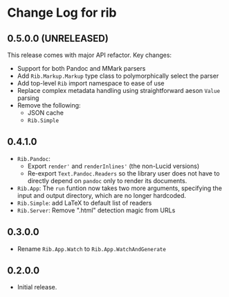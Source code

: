 # Change Log for rib

## 0.5.0.0 (UNRELEASED)

This release comes with major API refactor. Key changes:

- Support for both Pandoc and MMark parsers
- Add `Rib.Markup.Markup` type class to polymorphically select the parser
- Add top-level `Rib` import namespace to ease of use
- Replace complex metadata handling using straightforward aeson `Value` parsing
- Remove the following:
  - JSON cache
  - `Rib.Simple`

## 0.4.1.0

- `Rib.Pandoc`: 
  - Export `render'` and `renderInlines'` (the non-Lucid versions)
  - Re-export `Text.Pandoc.Readers` so the library user does not have to directly depend on `pandoc` only to render its documents.
- `Rib.App`: The `run` funtion now takes two more arguments, specifying the input and output directory, which are no longer hardcoded.
- `Rib.Simple`: add LaTeX to default list of readers
- `Rib.Server`: Remove ".html" detection magic from URLs

## 0.3.0.0

- Rename `Rib.App.Watch` to `Rib.App.WatchAndGenerate`

## 0.2.0.0

- Initial release.
